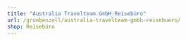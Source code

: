 ```yaml
---
title: "Australia Travelteam GmbH Reisebüro"
url: /groebenzell/australia-travelteam-gmbh-reisebuero/
shop: Reisebüro
---
```

